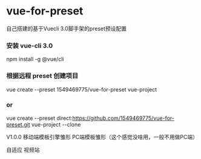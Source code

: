 # vue-for-preset

自己搭建的基于Vuecli 3.0脚手架的preset预设配置

### 安装 vue-cli 3.0
npm install -g @vue/cli

### 根据远程 preset 创建项目
vue create --preset 1549469775/vue-for-preset vue-project
### or
vue create --preset direct:https://github.com/1549469775/vue-for-preset.git vue-project --clone

V1.0.0
移动端模板引擎雏形
PC端模板雏形（这个感觉没啥用，一般不用做PC端）

自适应
视频站